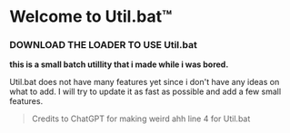 # Welcome to Util.bat™
### **DOWNLOAD THE LOADER TO USE Util.bat**

**this is a small batch utillity that i made while i was bored.**

Util.bat does not have many features yet since i don't have any ideas on what to add.
I will try to update it as fast as possible and add a few small features.

> Credits to ChatGPT for making weird ahh line 4 for Util.bat
